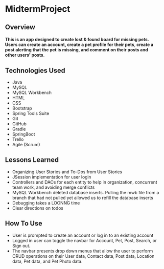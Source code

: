 # MidtermProject

## Overview
#### This is an app designed to create lost & found board for missing pets.  Users can create an account, create a pet profile for their pets, create a post alerting that the pet is missing, and comment on their posts and other users' posts.

## Technologies Used
* Java
* MySQL
* MySQL Workbench
* HTML
* CSS
* Bootstrap
* Spring Tools Suite
* Git
* GitHub
* Gradle
* SpringBoot
* Trello
* Agile (Scrum)


## Lessons Learned
* Organizing User Stories and To-Dos from User Stories
* JSession implementation for user login
* Controllers and DAOs for each entity to help in organization, concurrent team work, and avoiding merge conflicts
* MySQL Workbench deleted database inserts. Pulling the mwb file from a branch that had not pulled yet allowed us to refill the database inserts
* Debugging takes a LOONNG time
* Clear directions on todos

## How To Use
* User is prompted to create an account or log in to an existing account
* Logged in user can toggle the navbar for Account, Pet, Post, Search, or Sign out.
* The navbar presents drop down menus that allow the user to perform CRUD operations on their User data, Contact data, Post data, Location data, Pet data, and Pet Photo data.
